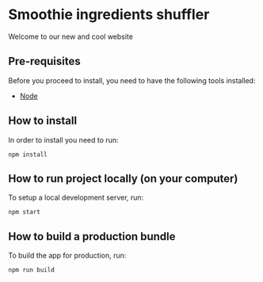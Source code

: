 # Smoothie ingredients shuffler

Welcome to our new and cool website

## Pre-requisites

Before you proceed to install, you need to have the following tools installed:
- [Node](https://nodejs.org/en/)

## How to install

In order to install you need to run:

```
npm install
```

## How to run project locally (on your computer)

To setup a local development server, run:

```
npm start
```

## How to build a production bundle

To build the app for production, run:

```
npm run build
```